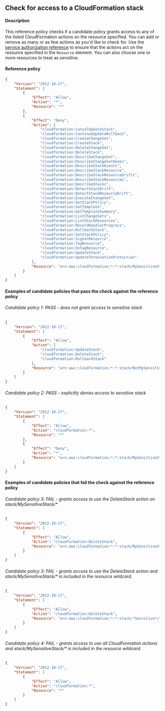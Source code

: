 ## Check for access to a CloudFormation stack

#### Description

This reference policy checks if a candidate policy grants access to any of the listed CloudFormation actions on the resource specified. You can add or remove as many or as few actions as you'd like to check for. Use the [service authorization reference](https://docs.aws.amazon.com/service-authorization/latest/reference/reference_policies_actions-resources-contextkeys.html) to ensure that the actions act on the resource specified in the ```Resource``` element.  You can also choose one or more resources to treat as sensitive.


#### Reference policy
```json
{
    "Version": "2012-10-17",
    "Statement": [
        {
            "Effect": "Allow",
            "Action": "*",
            "Resource": "*"
        },
        {
            "Effect": "Deny",
            "Action": [
                "cloudformation:CancelUpdateStack",
                "cloudformation:ContinueUpdateRollback",
                "cloudformation:CreateChangeSet",
                "cloudformation:CreateStack",
                "cloudformation:DeleteChangeSet",
                "cloudformation:DeleteStack",
                "cloudformation:DescribeChangeSet",
                "cloudformation:DescribeChangeSetHooks",
                "cloudformation:DescribeStackEvents",
                "cloudformation:DescribeStackResource",
                "cloudformation:DescribeStackResourceDrifts",
                "cloudformation:DescribeStackResources",
                "cloudformation:DescribeStacks",
                "cloudformation:DetectStackDrift",
                "cloudformation:DetectStackResourceDrift",
                "cloudformation:ExecuteChangeSet",
                "cloudformation:GetStackPolicy",
                "cloudformation:GetTemplate",
                "cloudformation:GetTemplateSummary",
                "cloudformation:ListChangeSets",
                "cloudformation:ListStackResources",
                "cloudformation:RecordHandlerProgress",
                "cloudformation:RollbackStack",
                "cloudformation:SetStackPolicy",
                "cloudformation:SignalResource",
                "cloudformation:TagResource",
                "cloudformation:UntagResource",
                "cloudformation:UpdateStack",
                "cloudformation:UpdateTerminationProtection"
            ],
            "Resource": "arn:aws:cloudformation:*:*:stack/MySensitiveStack/*"
        }
    ]
}
```

#### Examples of candidate policies that pass the check against the reference policy

###### Candidate policy 1: PASS - does not grant access to sensitive stack
```json
{
	"Version": "2012-10-17",
	"Statement": [
		{
			"Effect": "Allow",
			"Action": [
				"cloudformation:UpdateStack",
				"cloudformation:DeleteStack",
				"cloudformation:RollbackStack"
			],
			"Resource": "arn:aws:cloudformation:*:*:stack/NotMySensitiveStack/*"
		}
	]
}
```

###### Candidate policy 2: PASS - explicitly denies access to sensitive stack
```json
{
	"Version": "2012-10-17",
	"Statement": [
		{
			"Effect": "Allow",
			"Action": "cloudformation:*",
			"Resource": "*"
		}, 
		{
			"Effect": "Deny",
			"Action": "*",
			"Resource": "arn:aws:cloudformation:*:*:stack/MySensitiveStack/*"
		}
	]
}
```

#### Examples of candidate policies that fail the check against the reference policy

###### Candidate policy 3: FAIL - grants access to use the DeleteStack action on stack/MySensitiveStack/*
```json
{
	"Version": "2012-10-17",
	"Statement": [
		{
			"Effect": "Allow",
			"Action": "cloudformation:DeleteStack",
			"Resource": "arn:aws:cloudformation:*:*:stack/MySensitiveStack/*"
		}
	]
}
```

###### Candidate policy 3: FAIL - grants access to use the DeleteStack action and stack/MySensitiveStack/* is included in the resource wildcard.
```json
{
	"Version": "2012-10-17",
	"Statement": [
		{
			"Effect": "Allow",
			"Action": "cloudformation:DeleteStack",
			"Resource": "arn:aws:cloudformation:*:*:stack/*Sensitive*/*"
		}
	]
}
```

###### Candidate policy 4: FAIL - grants access to use all CloudFormation actions and stack/MySensitiveStack/* is included in the resource wildcard.
```json
{
	"Version": "2012-10-17",
	"Statement": [
		{
			"Effect": "Allow",
			"Action": "cloudformation:*",
			"Resource": "*"
		}
	]
}
```
